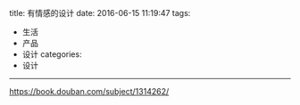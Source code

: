 title: 有情感的设计
date: 2016-06-15 11:19:47
tags:
- 生活
- 产品
- 设计
categories:
- 设计
---

https://book.douban.com/subject/1314262/
